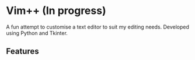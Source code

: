 # Vim++ (In progress)
A fun attempt to customise a text editor to suit my editing needs. Developed using Python and Tkinter. 

## Features

